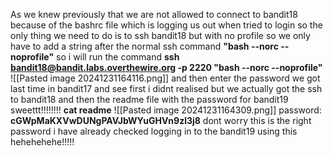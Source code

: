 As we knew previously that we are not allowed to connect to bandit18 because of the bashrc file which is logging us out when  tried to login 
so the only thing we need to do is to ssh bandit18 but with no profile so we only have to add a string after the normal ssh command **"bash --norc --noprofile"**
so i will run the command 
**ssh bandit18@bandit.labs.overthewire.org -p 2220 "bash --norc --noprofile"**
![[Pasted image 20241231164116.png]]
and then enter the password we got last time in bandit17 
and see first i didnt realised but we actually got the ssh to bandit18
and then the readme file with the password for bandit19
sweettt!!!!!!!!
**cat readme**
![[Pasted image 20241231164309.png]]
password: **cGWpMaKXVwDUNgPAVJbWYuGHVn9zl3j8**
dont worry this is the right password i have already checked logging in to the bandit19 using this
hehehehehe!!!!!
